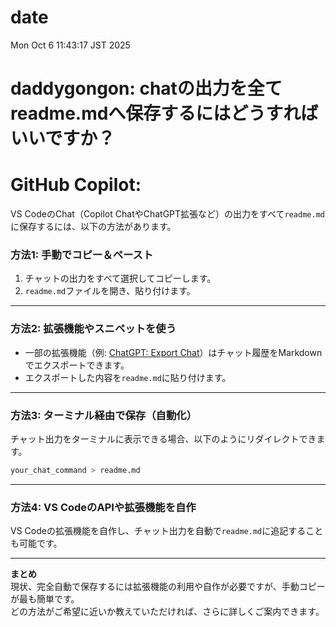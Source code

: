# date
Mon Oct  6 11:43:17 JST 2025

# daddygongon: chatの出力を全てreadme.mdへ保存するにはどうすればいいですか？

# GitHub Copilot: 
VS CodeのChat（Copilot ChatやChatGPT拡張など）の出力をすべて`readme.md`に保存するには、以下の方法があります。

### 方法1: 手動でコピー＆ペースト
1. チャットの出力をすべて選択してコピーします。
2. `readme.md`ファイルを開き、貼り付けます。

---

### 方法2: 拡張機能やスニペットを使う
- 一部の拡張機能（例: [ChatGPT: Export Chat](https://marketplace.visualstudio.com/items?itemName=mpociot.chatgpt)）はチャット履歴をMarkdownでエクスポートできます。
- エクスポートした内容を`readme.md`に貼り付けます。

---

### 方法3: ターミナル経由で保存（自動化）
チャット出力をターミナルに表示できる場合、以下のようにリダイレクトできます。

```bash
your_chat_command > readme.md
```

---

### 方法4: VS CodeのAPIや拡張機能を自作
VS Codeの拡張機能を自作し、チャット出力を自動で`readme.md`に追記することも可能です。

---

**まとめ**  
現状、完全自動で保存するには拡張機能の利用や自作が必要ですが、手動コピーが最も簡単です。  
どの方法がご希望に近いか教えていただければ、さらに詳しくご案内できます。
